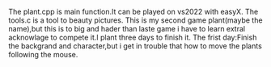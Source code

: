 The plant.cpp is main function.It can be played on vs2022 with easyX.
The tools.c is a tool to  beauty pictures.
This is my second game plant(maybe the name),but this is to big and hader than laste game i have to learn extral acknowlage to compete it.I plant three days to finish it.
The frist day:Finish the backgrand and character,but i get in trouble that how to move the plants following the mouse. 
